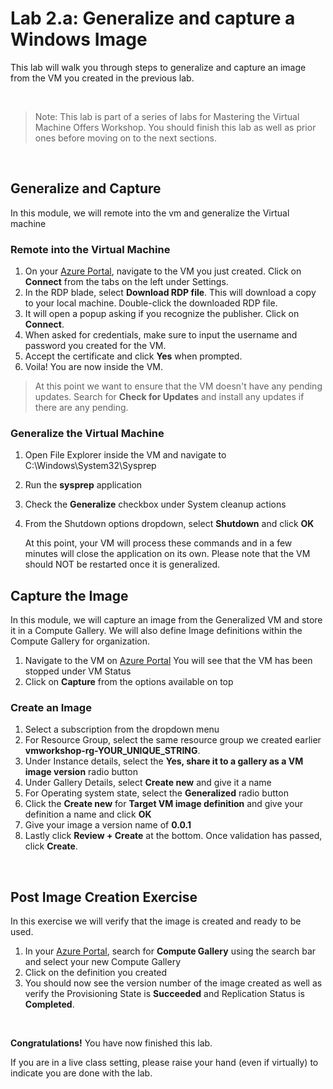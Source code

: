 # Lab 2.a: Generalize and capture a Windows Image

This lab will walk you through steps to generalize and capture an image from the VM you created in the previous lab.

<br />

> Note: This lab is part of a series of labs for Mastering the Virtual Machine Offers Workshop. You should finish this lab as well as prior ones before moving on to the next sections.

<br>

## Generalize and Capture
In this module, we will remote into the vm and generalize the Virtual machine

### Remote into the Virtual Machine
1. On your [Azure Portal](htps://portal.azure.com/#home), navigate to the VM you just created. Click on **Connect** from the tabs on the left under Settings.
1. In the RDP blade, select **Download RDP file**. This will download a copy to your local machine. Double-click the downloaded RDP file.
1. It will open a popup asking if you recognize the publisher. Click on **Connect**.
1. When asked for credentials, make sure to input the username and password you created for the VM.
1. Accept the certificate and click **Yes** when prompted.
1. Voila! You are now inside the VM.

> At this point we want to ensure that the VM doesn't have any pending updates. Search for **Check for Updates** and install any updates if there are any pending.

### Generalize the Virtual Machine
1. Open File Explorer inside the VM and navigate to C:\Windows\System32\Sysprep
1. Run the **sysprep** application
1. Check the **Generalize** checkbox under System cleanup actions
1. From the Shutdown options dropdown, select **Shutdown** and click **OK**

    At this point, your VM will process these commands and in a few minutes will close the application on its own. Please note that the VM should NOT be restarted once it is generalized.

## Capture the Image
In this module, we will capture an image from the Generalized VM and store it in a Compute Gallery. We will also define Image definitions within the Compute Gallery for organization.

1. Navigate to the VM on [Azure Portal](https://portal.azure.com) You will see that the VM has been stopped under VM Status
1. Click on **Capture** from the options available on top

### Create an Image

1. Select a subscription from the dropdown menu
1. For Resource Group, select the same resource group we created earlier **vmworkshop-rg-YOUR_UNIQUE_STRING**.
1. Under Instance details, select the **Yes, share it to a gallery as a VM image version** radio button
1. Under Gallery Details, select **Create new** and give it a name
1. For Operating system state, select the **Generalized** radio button
1. Click the **Create new** for **Target VM image definition** and give your definition a name and click **OK**
1. Give your image a version name of **0.0.1** 
1. Lastly click **Review + Create** at the bottom. Once validation has passed, click **Create**.

<br>

## Post Image Creation Exercise
In this exercise we will verify that the image is created and ready to be used.
1. In your [Azure Portal](https://portal.azure.com), search for **Compute Gallery** using the search bar and select your new Compute Gallery
1. Click on the definition you created
1. You should now see the version number of the image created as well as verify the Provisioning State is **Succeeded** and Replication Status is **Completed**.


<br>

**Congratulations!** You have now finished this lab.

If you are in a live class setting, please raise your hand (even if virtually) to indicate you are done with the lab.



